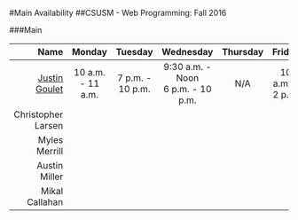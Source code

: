 #Main Availability
##CSUSM - Web Programming: Fall 2016

###Main

|Name|Monday|Tuesday|Wednesday|Thursday|Friday|Saturday|Sunday|Notes|
|---:|:---:|:---:|:---:|:---:|:---:|:---:|:---:|---:|
|[Justin Goulet](mailTo:jstngoulet@me.com)| 10 a.m. - 11 a.m.	| 7 p.m. - 10 p.m.| 9:30 a.m. - Noon<br /> 6 p.m. - 10 p.m. | N/A | 10 a.m. - 2 p.m. | By Appointment | By Appointment | 
|Christopher Larsen|
|Myles Merrill|
|Austin Miller|
|Mikal Callahan|